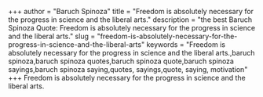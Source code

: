 +++
author = "Baruch Spinoza"
title = "Freedom is absolutely necessary for the progress in science and the liberal arts."
description = "the best Baruch Spinoza Quote: Freedom is absolutely necessary for the progress in science and the liberal arts."
slug = "freedom-is-absolutely-necessary-for-the-progress-in-science-and-the-liberal-arts"
keywords = "Freedom is absolutely necessary for the progress in science and the liberal arts.,baruch spinoza,baruch spinoza quotes,baruch spinoza quote,baruch spinoza sayings,baruch spinoza saying,quotes, sayings,quote, saying, motivation"
+++
Freedom is absolutely necessary for the progress in science and the liberal arts.
